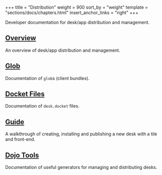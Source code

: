 +++
title = "Distribution"
weight = 900
sort_by = "weight"
template = "sections/docs/chapters.html"
insert_anchor_links = "right"
+++

Developer documentation for desk/app distribution and management.

## [Overview](/docs/userspace/dist/dist)

An overview of desk/app distribution and management.

## [Glob](/docs/userspace/dist/glob)

Documentation of `glob`s (client bundles).

## [Docket Files](/docs/userspace/dist/docket)

Documentation of `desk.docket` files.

## [Guide](/docs/userspace/dist/guide)

A walkthrough of creating, installing and publishing a new desk with a tile and front-end.

## [Dojo Tools](/docs/userspace/dist/tools)

Documentation of useful generators for managing and distributing desks.
